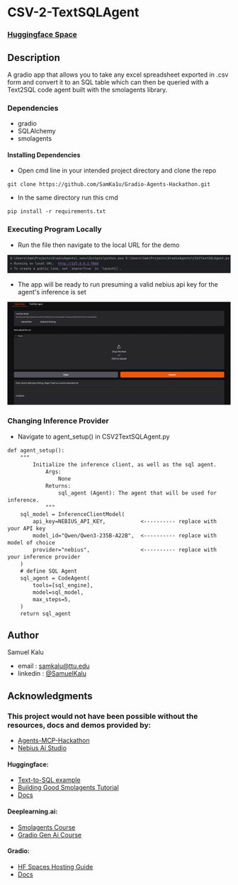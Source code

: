 # CSV-2-TextSQLAgent
### [Huggingface Space](https://huggingface.co/spaces/Agents-MCP-Hackathon/CSV-2-SQLAgent)
## Description

A gradio app that allows you to take any excel spreadsheet exported in .csv form and convert it to an SQL table which can then be queried with a Text2SQL code agent built with the smolagents library. 

### Dependencies

* gradio
* SQLAlchemy
* smolagents
  
#### Installing Dependencies
*  Open cmd line in your intended project directory and clone the repo
```
git clone https://github.com/SamKa1u/Gradio-Agents-Hackathon.git
```
*  In the same directory run this cmd
```
pip install -r requirements.txt
```
### Executing Program Locally

*  Run the file then navigate to the local URL for the demo
  <img src="images/URL.PNG"/>

*  The app will be ready to run presuming a valid nebius api key for the agent's inference is set
  <img src="images/App.PNG"/>
  
### Changing Inference Provider
*  Navigate to agent_setup() in CSV2TextSQLAgent.py
```
def agent_setup():
    """
        Initialize the inference client, as well as the sql agent.
            Args:
                None
            Returns:
                sql_agent (Agent): The agent that will be used for inference.
            """
    sql_model = InferenceClientModel(
        api_key=NEBIUS_API_KEY,           <---------- replace with your API key
        model_id="Qwen/Qwen3-235B-A22B",  <---------- replace with model of choice
        provider="nebius",                <---------- replace with your inference provider
    )
    # define SQL Agent
    sql_agent = CodeAgent(
        tools=[sql_engine],
        model=sql_model,
        max_steps=5,
    )
    return sql_agent
```

## Author

Samuel Kalu
  
* email : [samkalu@ttu.edu](mailto:samkalu@ttu.edu)
* linkedin : [@SamuelKalu](https://www.linkedin.com/in/samuel-kalu-74a359342/)


## Acknowledgments
### This project would not have been possible without the resources, docs and demos provided by:
*  [Agents-MCP-Hackathon](https://huggingface.co/Agents-MCP-Hackathon)
*  [Nebius Ai Studio](https://studio.nebius.com/)
#### Huggingface:
* [Text-to-SQL example](https://huggingface.co/docs/smolagents/en/examples/text_to_sql)
* [Building Good Smolagents Tutorial](https://smolagents.org/docs/building-good-smolagents/)
* [Docs](https://huggingface.co/docs/smolagents/en/index)
#### Deeplearning.ai:
* [Smolagents Course](https://learn.deeplearning.ai/courses/building-code-agents-with-hugging-face-smolagents/lesson/k0boj/build-a-deep-research-agent)
* [Gradio Gen Ai Course](https://learn.deeplearning.ai/courses/huggingface-gradio/lesson/fd97r/introduction)
#### Gradio:
* [HF Spaces Hosting Guide](https://www.gradio.app/guides/sharing-your-app#hosting-on-hf-spaces)
* [Docs](https://www.gradio.app/docs/gradio/radio#demos)


